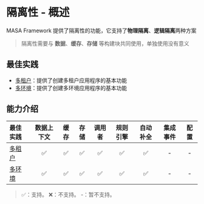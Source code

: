 # 隔离性 - 概述

MASA Framework 提供了隔离性的功能，它支持了**物理隔离**、**逻辑隔离**两种方案

> 隔离性需要与 **数据**、**缓存**、**存储** 等构建块共同使用，单独使用没有意义

## 最佳实践

* [多租户](/framework/building-blocks/isolation/multi-tenant)：提供了创建多租户应用程序的基本功能
* [多环境](/framework/building-blocks/isolation/multi-environment)：提供了创建多环境应用程序的基本功能

## 能力介绍

| 最佳实践                                                          | 数据上下文  | 缓存  | 存储  | 调用者 | 规则引擎 | 自动补全 | 集成事件 | 配置 |
|:--------------------------------------------------------------|:------:|:---:|:---:|:---:|:--:|:----: |:----: |:----: |
| [多租户](/framework/building-blocks/isolation/multi-tenant)      |   ✅    |  ✅  |  ✅  |  ✅  |  ✅ | ✅ | - | - |
| [多环境](/framework/building-blocks/isolation/multi-environment) |   ✅    |  ✅ |  ✅  |  ✅  |  ✅ | ✅ | - | - |

> ✅：支持。 ❌：不支持。 -：暂不支持。
